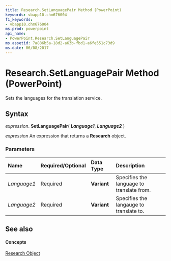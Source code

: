 ```yaml
---
title: Research.SetLanguagePair Method (PowerPoint)
keywords: vbapp10.chm676004
f1_keywords:
- vbapp10.chm676004
ms.prod: powerpoint
api_name:
- PowerPoint.Research.SetLanguagePair
ms.assetid: 7a886b5a-18d2-a63b-fbd1-a6fe551c73d9
ms.date: 06/08/2017
---
```



# Research.SetLanguagePair Method (PowerPoint)

Sets the languages for the translation service.


## Syntax

 _expression_. **SetLanguagePair**( **_Language1_**, **_Language2_** )

 _expression_ An expression that returns a **Research** object.


### Parameters



|**Name**|**Required/Optional**|**Data Type**|**Description**|
|:-----|:-----|:-----|:-----|
| _Language1_|Required|**Variant**|Specifies the language to translate from.|
| _Language2_|Required|**Variant**|Specifies the langauge to translate to.|

## See also


#### Concepts


[Research Object](PowerPoint.Research.md)

